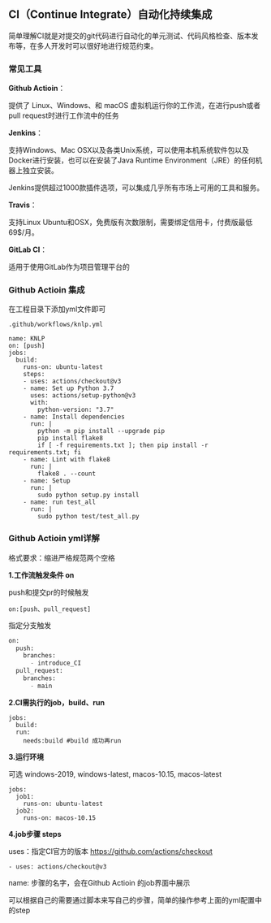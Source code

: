 ## CI（Continue Integrate）自动化持续集成

简单理解CI就是对提交的git代码进行自动化的单元测试、代码风格检查、版本发布等，在多人开发时可以很好地进行规范约束。

### 常见工具

**Github Actioin**：

提供了 Linux、Windows、和 macOS 虚拟机运行你的工作流，在进行push或者pull request时进行工作流中的任务

**Jenkins**：

支持Windows、Mac OSX以及各类Unix系统，可以使用本机系统软件包以及Docker进行安装，也可以在安装了Java Runtime Environment（JRE）的任何机器上独立安装。

 Jenkins提供超过1000款插件选项，可以集成几乎所有市场上可用的工具和服务。

**Travis**：

支持Linux Ubuntu和OSX，免费版有次数限制，需要绑定信用卡，付费版最低69$/月。

**GitLab CI**：

适用于使用GitLab作为项目管理平台的



### Github Actioin 集成

在工程目录下添加yml文件即可

```
.github/workflows/knlp.yml
```

```
name: KNLP
on: [push]
jobs:
  build:
    runs-on: ubuntu-latest
    steps:
    - uses: actions/checkout@v3
    - name: Set up Python 3.7
      uses: actions/setup-python@v3
      with:
        python-version: "3.7"
    - name: Install dependencies
      run: |
        python -m pip install --upgrade pip
        pip install flake8
        if [ -f requirements.txt ]; then pip install -r requirements.txt; fi
    - name: Lint with flake8
      run: |
        flake8 . --count
    - name: Setup
      run: |
        sudo python setup.py install
    - name: run test_all
      run: |
        sudo python test/test_all.py
```

### Github Actioin yml详解

格式要求：缩进严格规范两个空格

**1.工作流触发条件 on**

push和提交pr的时候触发

```
on:[push、pull_request]
```

指定分支触发

```python
on:
  push:
    branches:
      - introduce_CI
  pull_request:
    branches:
      - main
```

**2.CI需执行的job，build、run**

```
jobs:
  build:
  run:
    needs:build #build 成功再run
```

**3.运行环境**

可选 windows-2019, windows-latest, macos-10.15, macos-latest

```
jobs:
  job1:
    runs-on: ubuntu-latest
  job2:
    runs-on: macos-10.15
```

**4.job步骤 steps**

uses：指定CI官方的版本 https://github.com/actions/checkout

```
- uses: actions/checkout@v3
```

name: 步骤的名字，会在Github Actioin 的job界面中展示

可以根据自己的需要通过脚本来写自己的步骤，简单的操作参考上面的yml配置中的step